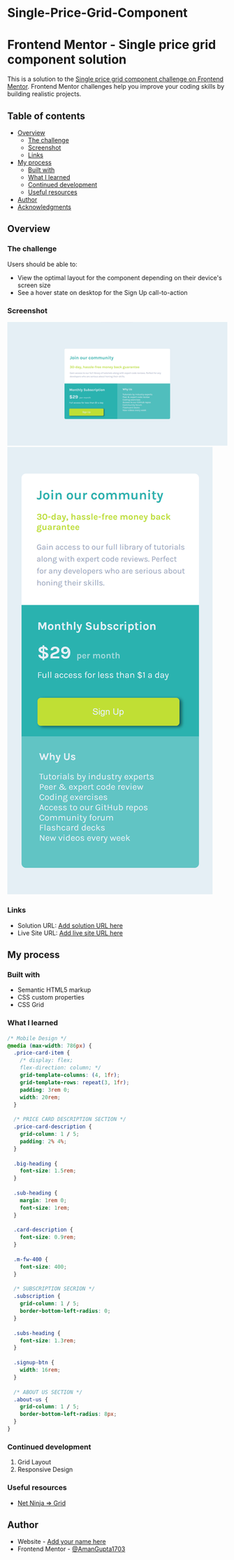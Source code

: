# Single-Price-Grid-Component

# Frontend Mentor - Single price grid component solution

This is a solution to the [Single price grid component challenge on Frontend Mentor](https://www.frontendmentor.io/challenges/single-price-grid-component-5ce41129d0ff452fec5abbbc). Frontend Mentor challenges help you improve your coding skills by building realistic projects. 

## Table of contents

- [Overview](#overview)
  - [The challenge](#the-challenge)
  - [Screenshot](#screenshot)
  - [Links](#links)
- [My process](#my-process)
  - [Built with](#built-with)
  - [What I learned](#what-i-learned)
  - [Continued development](#continued-development)
  - [Useful resources](#useful-resources)
- [Author](#author)
- [Acknowledgments](#acknowledgments)

## Overview

### The challenge

Users should be able to:

- View the optimal layout for the component depending on their device's screen size
- See a hover state on desktop for the Sign Up call-to-action

### Screenshot

![](./Output/desktop-preview.png)
![](./Output/mobile-preview.png)

### Links

- Solution URL: [Add solution URL here](https://your-solution-url.com)
- Live Site URL: [Add live site URL here](https://your-live-site-url.com)

## My process

### Built with

- Semantic HTML5 markup
- CSS custom properties
- CSS Grid

### What I learned

```css
/* Mobile Design */
@media (max-width: 786px) {
  .price-card-item {
    /* display: flex;
    flex-direction: column; */
    grid-template-columns: (4, 1fr);
    grid-template-rows: repeat(3, 1fr);
    padding: 3rem 0;
    width: 20rem;
  }

  /* PRICE CARD DESCRIPTION SECTION */
  .price-card-description {
    grid-column: 1 / 5;
    padding: 2% 4%;
  }

  .big-heading {
    font-size: 1.5rem;
  }

  .sub-heading {
    margin: 1rem 0;
    font-size: 1rem;
  }

  .card-description {
    font-size: 0.9rem;
  }

  .m-fw-400 {
    font-size: 400;
  }

  /* SUBSCRIPTION SECRION */
  .subscription {
    grid-column: 1 / 5;   
    border-bottom-left-radius: 0;
  }

  .subs-heading {
    font-size: 1.3rem;
  }

  .signup-btn {
    width: 16rem;
  }

  /* ABOUT US SECTION */
  .about-us {
    grid-column: 1 / 5;
    border-bottom-left-radius: 8px;
  }
}

```

### Continued development

1) Grid Layout
2) Responsive Design

### Useful resources

- [Net Ninja => Grid](https://www.youtube.com/playlist?list=PL4cUxeGkcC9itC4TxYMzFCfveyutyPOCY)

## Author

- Website - [Add your name here](https://www.your-site.com)
- Frontend Mentor - [@AmanGupta1703](https://www.frontendmentor.io/profile/AmanGupta1703)
